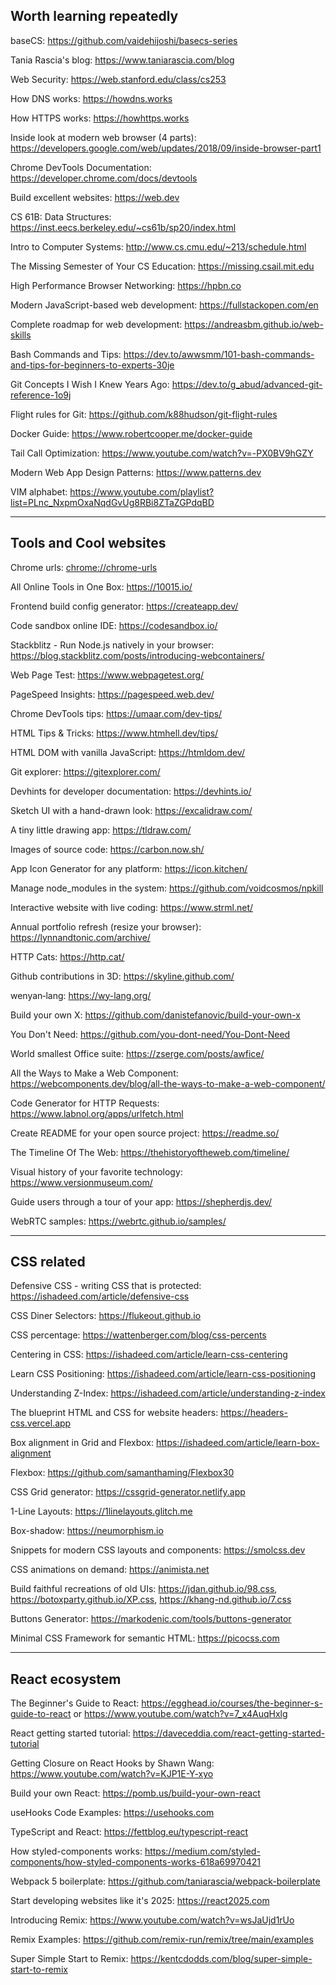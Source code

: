 ## Worth learning repeatedly

baseCS: https://github.com/vaidehijoshi/basecs-series

Tania Rascia's blog: https://www.taniarascia.com/blog

Web Security: https://web.stanford.edu/class/cs253

How DNS works: https://howdns.works

How HTTPS works: https://howhttps.works

Inside look at modern web browser (4 parts): https://developers.google.com/web/updates/2018/09/inside-browser-part1

Chrome DevTools Documentation: https://developer.chrome.com/docs/devtools

Build excellent websites: https://web.dev

CS 61B: Data Structures: https://inst.eecs.berkeley.edu/~cs61b/sp20/index.html

Intro to Computer Systems: http://www.cs.cmu.edu/~213/schedule.html

The Missing Semester of Your CS Education: https://missing.csail.mit.edu

High Performance Browser Networking: https://hpbn.co

Modern JavaScript-based web development: https://fullstackopen.com/en

Complete roadmap for web development: https://andreasbm.github.io/web-skills

Bash Commands and Tips: https://dev.to/awwsmm/101-bash-commands-and-tips-for-beginners-to-experts-30je

Git Concepts I Wish I Knew Years Ago: https://dev.to/g_abud/advanced-git-reference-1o9j

Flight rules for Git: https://github.com/k88hudson/git-flight-rules

Docker Guide: https://www.robertcooper.me/docker-guide

Tail Call Optimization: https://www.youtube.com/watch?v=-PX0BV9hGZY

Modern Web App Design Patterns: https://www.patterns.dev

VIM alphabet: https://www.youtube.com/playlist?list=PLnc_NxpmOxaNqdGvUg8RBi8ZTaZGPdqBD

---

## Tools and Cool websites

Chrome urls: [chrome://chrome-urls](chrome://chrome-urls/)

All Online Tools in One Box: https://10015.io/

Frontend build config generator: https://createapp.dev/

Code sandbox online IDE: https://codesandbox.io/

Stackblitz - Run Node.js natively in your browser: https://blog.stackblitz.com/posts/introducing-webcontainers/

Web Page Test: https://www.webpagetest.org/

PageSpeed Insights: https://pagespeed.web.dev/

Chrome DevTools tips: https://umaar.com/dev-tips/

HTML Tips & Tricks: https://www.htmhell.dev/tips/

HTML DOM with vanilla JavaScript: https://htmldom.dev/

Git explorer: https://gitexplorer.com/

Devhints for developer documentation: https://devhints.io/

Sketch UI with a hand-drawn look: https://excalidraw.com/

A tiny little drawing app: https://tldraw.com/

Images of source code: https://carbon.now.sh/

App Icon Generator for any platform: https://icon.kitchen/

Manage node_modules in the system: https://github.com/voidcosmos/npkill

Interactive website with live coding: https://www.strml.net/

Annual portfolio refresh (resize your browser): https://lynnandtonic.com/archive/

HTTP Cats: https://http.cat/

Github contributions in 3D: https://skyline.github.com/

wenyan‑lang: https://wy-lang.org/

Build your own X: https://github.com/danistefanovic/build-your-own-x

You Don't Need: https://github.com/you-dont-need/You-Dont-Need

World smallest Office suite: https://zserge.com/posts/awfice/

All the Ways to Make a Web Component: https://webcomponents.dev/blog/all-the-ways-to-make-a-web-component/

Code Generator for HTTP Requests: https://www.labnol.org/apps/urlfetch.html

Create README for your open source project: https://readme.so/

The Timeline Of The Web: https://thehistoryoftheweb.com/timeline/

Visual history of your favorite technology: https://www.versionmuseum.com/

Guide users through a tour of your app: https://shepherdjs.dev/

WebRTC samples: https://webrtc.github.io/samples/

---

## CSS related

Defensive CSS - writing CSS that is protected: https://ishadeed.com/article/defensive-css

CSS Diner Selectors: https://flukeout.github.io

CSS percentage: https://wattenberger.com/blog/css-percents

Centering in CSS: https://ishadeed.com/article/learn-css-centering

Learn CSS Positioning: https://ishadeed.com/article/learn-css-positioning

Understanding Z-Index: https://ishadeed.com/article/understanding-z-index

The blueprint HTML and CSS for website headers: https://headers-css.vercel.app

Box alignment in Grid and Flexbox: https://ishadeed.com/article/learn-box-alignment

Flexbox: https://github.com/samanthaming/Flexbox30

CSS Grid generator: https://cssgrid-generator.netlify.app

1-Line Layouts: https://1linelayouts.glitch.me

Box-shadow: https://neumorphism.io

Snippets for modern CSS layouts and components: https://smolcss.dev

CSS animations on demand: https://animista.net

Build faithful recreations of old UIs: https://jdan.github.io/98.css, https://botoxparty.github.io/XP.css, https://khang-nd.github.io/7.css

Buttons Generator: https://markodenic.com/tools/buttons-generator

Minimal CSS Framework for semantic HTML: https://picocss.com

---

## React ecosystem

The Beginner's Guide to React: https://egghead.io/courses/the-beginner-s-guide-to-react or https://www.youtube.com/watch?v=7_x4AuqHxlg

React getting started tutorial: https://daveceddia.com/react-getting-started-tutorial

Getting Closure on React Hooks by Shawn Wang: https://www.youtube.com/watch?v=KJP1E-Y-xyo

Build your own React: https://pomb.us/build-your-own-react

useHooks Code Examples: https://usehooks.com

TypeScript and React: https://fettblog.eu/typescript-react

How styled-components works: https://medium.com/styled-components/how-styled-components-works-618a69970421

Webpack 5 boilerplate: https://github.com/taniarascia/webpack-boilerplate

Start developing websites like it's 2025: https://react2025.com

Introducing Remix: https://www.youtube.com/watch?v=wsJaUjd1rUo

Remix Examples: https://github.com/remix-run/remix/tree/main/examples

Super Simple Start to Remix: https://kentcdodds.com/blog/super-simple-start-to-remix